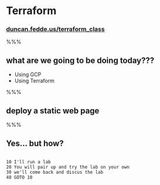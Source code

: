 # Terraform

### [duncan.fedde.us/terraform_class](http://duncan.fedde.us/terraform_class)

%%%

## what are we going to be doing today???

- Using GCP <!-- .element: class="fragment" -->
- Using Terraform <!-- .element: class="fragment" -->

%%%

## deploy a static web page

%%%
<h2>Yes... but how?</h2>
<pre class="fragment"><code data-trim contenteditable>
10 I'll run a lab
20 You will pair up and try the lab on your own
30 we'll come back and discus the lab
40 GOTO 10
</code></pre>
